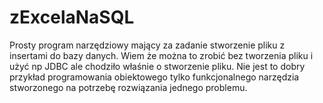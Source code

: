 # zExcelaNaSQL
Prosty program narzędziowy mający za zadanie stworzenie pliku z insertami do bazy danych. Wiem że można to zrobić bez tworzenia pliku 
i użyć np JDBC ale chodziło właśnie o stworzenie pliku. Nie jest to dobry przykład programowania obiektowego tylko funkcjonalnego narzędzia
stworzonego na potrzebę rozwiązania jednego problemu.
